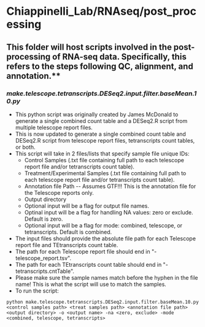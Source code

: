 # Chiappinelli_Lab/RNAseq/post_processing

## This folder will host scripts involved in the post-processing of RNA-seq data. Specifically, this refers to the steps following QC, alignment, and annotation.**

### _make.telescope.tetranscripts.DESeq2.input.filter.baseMean.10.py_
* This python script was originally created by James McDonald to generate a single combined count table and a DESeq2.R script from multiple telescope report files.
* This is now updated to generate a single combined count table and DESeq2.R script from telescope report files, tetranscripts count tables, or both.
* This script will take in 2 files/lists that specify sample file unique IDs:
  - Control Samples (.txt file containing full path to each telescope report file and/or tetranscripts count table).
  - Treatment/Experimental Samples (.txt file containing full path to each telescope report file and/or tetranscripts count table).
  - Annotation file Path -- Assumes GTF!!! This is the annotation file for the Telescope reports only.
  - Output directory
  - Optional input will be a flag for output file names.
  - Optinal input will be a flag for handling NA values: zero or exclude. Default is zero.
  - Optional input will be a flag for mode: combined, telescope, or tetranscripts. Default is combined.
* The input files should provide the absolute file path for each Telescope report file and TEtranscripts count table.
* The path for each Telescope report file should end in "-telescope_report.tsv".
* The path for each TEtranscripts count table should end in "-tetranscripts.cntTable".
* Please make sure the sample names match before the hyphen in the file name! This is what the script will use to match the samples.
* To run the script:
```
python make.telescope.tetranscripts.DESeq2.input.filter.baseMean.10.py <control samples path> <treat samples path> <annotation file path> <output directory> -o <output name> -na <zero, exclude> -mode <combined, telescope, tetranscripts>
```
